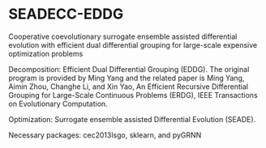 # SEADECC-EDDG
Cooperative coevolutionary surrogate ensemble assisted differential evolution with efficient dual differential grouping for large-scale expensive optimization problems

Decomposition: Efficient Dual Differential Grouping (EDDG). The original program is provided by Ming Yang and the related paper is 
Ming Yang, Aimin Zhou, Changhe Li, and Xin Yao, An Efficient Recursive Differential Grouping for Large-Scale Continuous Problems (ERDG), IEEE Transactions on Evolutionary Computation.

Optimization: Surrogate ensemble assisted Differential Evolution (SEADE). 

Necessary packages: cec2013lsgo, sklearn, and pyGRNN
